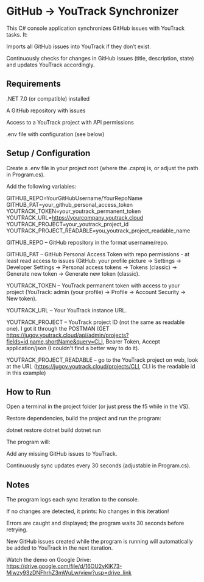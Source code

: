 # GitHub → YouTrack Synchronizer

This C# console application synchronizes GitHub issues with YouTrack tasks. It:

Imports all GitHub issues into YouTrack if they don’t exist.

Continuously checks for changes in GitHub issues (title, description, state) and updates YouTrack accordingly.

## Requirements

.NET 7.0 (or compatible) installed

A GitHub repository with issues

Access to a YouTrack project with API permissions

.env file with configuration (see below)

## Setup / Configuration

Create a .env file in your project root (where the .csproj is, or adjust the path in Program.cs).

Add the following variables:

GITHUB_REPO=YourGitHubUsername/YourRepoName
GITHUB_PAT=your_github_personal_access_token
YOUTRACK_TOKEN=your_youtrack_permanent_token
YOUTRACK_URL=https://yourcompany.youtrack.cloud
YOUTRACK_PROJECT=your_youtrack_project_id
YOUTRACK_PROJECT_READABLE=you_youtrack_project_readable_name

GITHUB_REPO – GitHub repository in the format username/repo.

GITHUB_PAT – GitHub Personal Access Token with repo permissions - at least read access to issues (GitHub: your profile picture -> Settings -> Developer Settings -> Personal access tokens -> Tokens (classic) -> Generate new token -> Generate new token (classic).

YOUTRACK_TOKEN – YouTrack permanent token with access to your project (YouTrack: admin (your profile) -> Profile -> Account Security -> New token).

YOUTRACK_URL – Your YouTrack instance URL.

YOUTRACK_PROJECT – YouTrack project ID (not the same as readable one). I got it through the POSTMAN (GET https://jugov.youtrack.cloud/api/admin/projects?fields=id,name,shortName&query=CLI, Bearer Token, Accept application/json (I couldn't find a better way to do it).

YOUTRACK_PROJECT_READABLE – go to the YouTrack project on web, look at the URL (https://jugov.youtrack.cloud/projects/CLI, CLI is the readable id in this example)

## How to Run

Open a terminal in the project folder (or just press the f5 while in the VS).

Restore dependencies, build the project and run the program:

dotnet restore
dotnet build
dotnet run

The program will:

Add any missing GitHub issues to YouTrack.

Continuously sync updates every 30 seconds (adjustable in Program.cs).

## Notes

The program logs each sync iteration to the console.

If no changes are detected, it prints: No changes in this iteration!

Errors are caught and displayed; the program waits 30 seconds before retrying.

New GitHub issues created while the program is running will automatically be added to YouTrack in the next iteration.

Watch the demo on Google Drive:
https://drive.google.com/file/d/16OU2yKlK73-Miwzy93zDNFhrhZ3mWuLw/view?usp=drive_link
